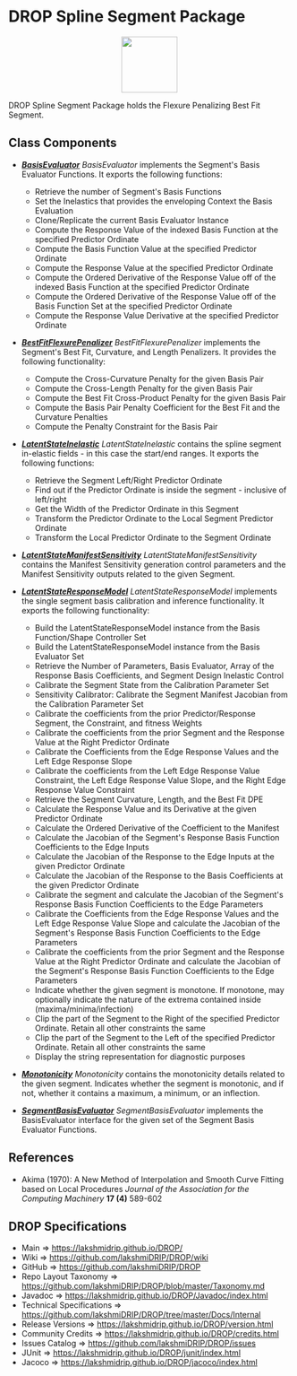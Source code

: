 # DROP Spline Segment Package

<p align="center"><img src="https://github.com/lakshmiDRIP/DROP/blob/master/DRIP_Logo.gif?raw=true" width="100"></p>

DROP Spline Segment Package holds the Flexure Penalizing Best Fit Segment.


## Class Components

 * [***BasisEvaluator***](https://github.com/lakshmiDRIP/DROP/tree/master/src/main/java/org/drip/spline/segment/BasisEvaluator.java)
 <i>BasisEvaluator</i> implements the Segment's Basis Evaluator Functions. It exports the following
 	functions:
 	* Retrieve the number of Segment's Basis Functions
 	* Set the Inelastics that provides the enveloping Context the Basis Evaluation
 	* Clone/Replicate the current Basis Evaluator Instance
 	* Compute the Response Value of the indexed Basis Function at the specified Predictor Ordinate
 	* Compute the Basis Function Value at the specified Predictor Ordinate
 	* Compute the Response Value at the specified Predictor Ordinate
 	* Compute the Ordered Derivative of the Response Value off of the indexed Basis Function at the specified
 		Predictor Ordinate
 	* Compute the Ordered Derivative of the Response Value off of the Basis Function Set at the specified
 		Predictor Ordinate
 	* Compute the Response Value Derivative at the specified Predictor Ordinate

 * [***BestFitFlexurePenalizer***](https://github.com/lakshmiDRIP/DROP/tree/master/src/main/java/org/drip/spline/segment/BestFitFlexurePenalizer.java)
 <i>BestFitFlexurePenalizer</i> implements the Segment's Best Fit, Curvature, and Length Penalizers. It
 provides the following functionality:
 	* Compute the Cross-Curvature Penalty for the given Basis Pair
 	* Compute the Cross-Length Penalty for the given Basis Pair
 	* Compute the Best Fit Cross-Product Penalty for the given Basis Pair
 	* Compute the Basis Pair Penalty Coefficient for the Best Fit and the Curvature Penalties
 	* Compute the Penalty Constraint for the Basis Pair

 * [***LatentStateInelastic***](https://github.com/lakshmiDRIP/DROP/tree/master/src/main/java/org/drip/spline/segment/LatentStateInelastic.java)
 <i>LatentStateInelastic</i> contains the spline segment in-elastic fields - in this case the start/end
 ranges. It exports the following functions:
 	* Retrieve the Segment Left/Right Predictor Ordinate
 	* Find out if the Predictor Ordinate is inside the segment - inclusive of left/right
 	* Get the Width of the Predictor Ordinate in this Segment
 	* Transform the Predictor Ordinate to the Local Segment Predictor Ordinate
 	* Transform the Local Predictor Ordinate to the Segment Ordinate

 * [***LatentStateManifestSensitivity***](https://github.com/lakshmiDRIP/DROP/tree/master/src/main/java/org/drip/spline/segment/LatentStateManifestSensitivity.java)
 <i>LatentStateManifestSensitivity</i> contains the Manifest Sensitivity generation control parameters and
 the Manifest Sensitivity outputs related to the given Segment.

 * [***LatentStateResponseModel***](https://github.com/lakshmiDRIP/DROP/tree/master/src/main/java/org/drip/spline/segment/LatentStateResponseModel.java)
 <i>LatentStateResponseModel</i> implements the single segment basis calibration and inference functionality.
 It exports the following functionality:
 	* Build the LatentStateResponseModel instance from the Basis Function/Shape Controller Set
 	* Build the LatentStateResponseModel instance from the Basis Evaluator Set
 	* Retrieve the Number of Parameters, Basis Evaluator, Array of the Response Basis Coefficients, and
 		Segment Design Inelastic Control
 	* Calibrate the Segment State from the Calibration Parameter Set
 	* Sensitivity Calibrator: Calibrate the Segment Manifest Jacobian from the Calibration Parameter Set
 	* Calibrate the coefficients from the prior Predictor/Response Segment, the Constraint, and fitness
 		Weights
 	* Calibrate the coefficients from the prior Segment and the Response Value at the Right Predictor
 		Ordinate
 	* Calibrate the Coefficients from the Edge Response Values and the Left Edge Response Slope
 	* Calibrate the coefficients from the Left Edge Response Value Constraint, the Left Edge Response Value
 		Slope, and the Right Edge Response Value Constraint
 	* Retrieve the Segment Curvature, Length, and the Best Fit DPE
 	* Calculate the Response Value and its Derivative at the given Predictor Ordinate
 	* Calculate the Ordered Derivative of the Coefficient to the Manifest
 	* Calculate the Jacobian of the Segment's Response Basis Function Coefficients to the Edge Inputs
 	* Calculate the Jacobian of the Response to the Edge Inputs at the given Predictor Ordinate
 	* Calculate the Jacobian of the Response to the Basis Coefficients at the given Predictor Ordinate
 	* Calibrate the segment and calculate the Jacobian of the Segment's Response Basis Function Coefficients
 		to the Edge Parameters
 	* Calibrate the Coefficients from the Edge Response Values and the Left Edge Response Value Slope and
 		calculate the Jacobian of the Segment's Response Basis Function Coefficients to the Edge Parameters
 	* Calibrate the coefficients from the prior Segment and the Response Value at the Right Predictor
 		Ordinate and calculate the Jacobian of the Segment's Response Basis Function Coefficients to the Edge
 		Parameters
 	* Indicate whether the given segment is monotone. If monotone, may optionally indicate the nature of the
 		extrema contained inside (maxima/minima/infection)
 	* Clip the part of the Segment to the Right of the specified Predictor Ordinate. Retain all other
 		constraints the same
 	* Clip the part of the Segment to the Left of the specified Predictor Ordinate. Retain all other
 		constraints the same
 	* Display the string representation for diagnostic purposes

 * [***Monotonicity***](https://github.com/lakshmiDRIP/DROP/tree/master/src/main/java/org/drip/spline/segment/Monotonicity.java)
 <i>Monotonicity</i> contains the monotonicity details related to the given segment. Indicates whether the
 	segment is monotonic, and if not, whether it contains a maximum, a minimum, or an inflection.

 * [***SegmentBasisEvaluator***](https://github.com/lakshmiDRIP/DROP/tree/master/src/main/java/org/drip/spline/segment/SegmentBasisEvaluator.java)
 <i>SegmentBasisEvaluator</i> implements the BasisEvaluator interface for the given set of the Segment Basis
 	Evaluator Functions.


## References

 * Akima (1970): A New Method of Interpolation and Smooth Curve Fitting based on Local Procedures <i>Journal
 of the Association for the Computing Machinery</i> <b>17 (4)</b> 589-602


## DROP Specifications

 * Main                     => https://lakshmidrip.github.io/DROP/
 * Wiki                     => https://github.com/lakshmiDRIP/DROP/wiki
 * GitHub                   => https://github.com/lakshmiDRIP/DROP
 * Repo Layout Taxonomy     => https://github.com/lakshmiDRIP/DROP/blob/master/Taxonomy.md
 * Javadoc                  => https://lakshmidrip.github.io/DROP/Javadoc/index.html
 * Technical Specifications => https://github.com/lakshmiDRIP/DROP/tree/master/Docs/Internal
 * Release Versions         => https://lakshmidrip.github.io/DROP/version.html
 * Community Credits        => https://lakshmidrip.github.io/DROP/credits.html
 * Issues Catalog           => https://github.com/lakshmiDRIP/DROP/issues
 * JUnit                    => https://lakshmidrip.github.io/DROP/junit/index.html
 * Jacoco                   => https://lakshmidrip.github.io/DROP/jacoco/index.html

